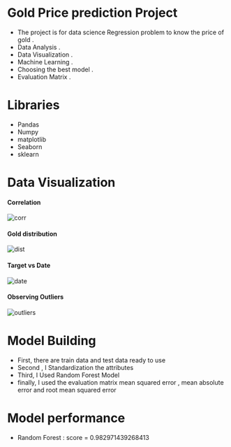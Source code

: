# Gold Price prediction Project

* The project is for data science Regression problem to know the price of gold .
* Data Analysis .
* Data Visualization .
* Machine Learning .
* Choosing the best model . 
* Evaluation Matrix .

# Libraries
* Pandas
* Numpy  
* matplotlib 
* Seaborn 
* sklearn

# Data Visualization
#### Correlation  
![corr](https://github.com/user-attachments/assets/76a1782a-97ad-4e2b-ad95-3b8035f9741b)
#### Gold distribution
![dist](https://github.com/user-attachments/assets/db3e0877-3d5a-4f79-a53e-3f6e11af768f)

#### Target vs Date 
![date](https://github.com/user-attachments/assets/73640a59-7775-48ad-8380-7cfbb40e57c8)

#### Observing Outliers
![outliers](https://github.com/user-attachments/assets/ecb56b73-3326-41fd-8b9f-a2db0a7120c7)

# Model Building
* First, there are train data and test data ready to use 
* Second , I Standardization the attributes 
* Third, I Used Random Forest Model 
* finally, I used the evaluation matrix mean squared error , mean absolute error and root mean squared error


# Model performance 
 * Random Forest : score = 0.982971439268413
 
